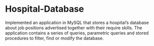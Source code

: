 # Hospital-Database
Implemented an application in MySQL that stores a hospital’s database about job positions advertised together with their require skills. 
The application contains a series of queries, parametric queries and stored procedures to filter, find or modify the database.
